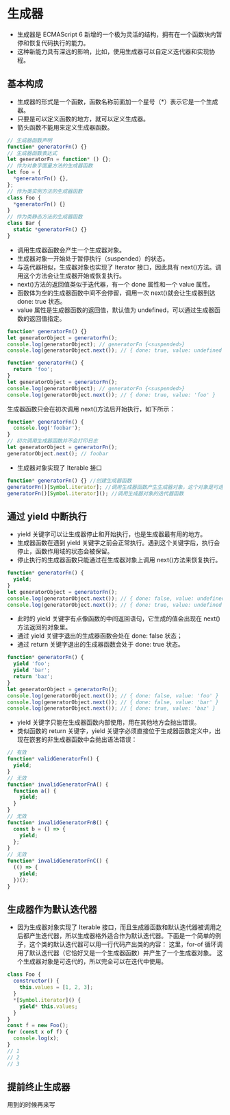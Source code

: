 # 生成器

- 生成器是 ECMAScript 6 新增的一个极为灵活的结构，拥有在一个函数块内暂停和恢复代码执行的能力。
- 这种新能力具有深远的影响，比如，使用生成器可以自定义迭代器和实现协程。

## 基本构成

- 生成器的形式是一个函数，函数名称前面加一个星号（\*）表示它是一个生成器。
- 只要是可以定义函数的地方，就可以定义生成器。
- 箭头函数不能用来定义生成器函数。

```javascript
// 生成器函数声明
function* generatorFn() {}
// 生成器函数表达式
let generatorFn = function* () {};
// 作为对象字面量方法的生成器函数
let foo = {
  *generatorFn() {},
};
// 作为类实例方法的生成器函数
class Foo {
  *generatorFn() {}
}
// 作为类静态方法的生成器函数
class Bar {
  static *generatorFn() {}
}
```

- 调用生成器函数会产生一个生成器对象。
- 生成器对象一开始处于暂停执行（suspended）的状态。
- 与迭代器相似，生成器对象也实现了 Iterator 接口，因此具有 next()方法。调用这个方法会让生成器开始或恢复执行。
- next()方法的返回值类似于迭代器，有一个 done 属性和一个 value 属性。
- 函数体为空的生成器函数中间不会停留，调用一次 next()就会让生成器到达 done: true 状态。
- value 属性是生成器函数的返回值，默认值为 undefined，可以通过生成器函数的返回值指定。

```javascript
function* generatorFn() {}
let generatorObject = generatorFn();
console.log(generatorObject); // generatorFn {<suspended>}
console.log(generatorObject.next()); // { done: true, value: undefined }
```

```javascript
function* generatorFn() {
  return 'foo';
}
let generatorObject = generatorFn();
console.log(generatorObject); // generatorFn {<suspended>}
console.log(generatorObject.next()); // { done: true, value: 'foo' }
```

生成器函数只会在初次调用 next()方法后开始执行，如下所示：

```javascript
function* generatorFn() {
  console.log('foobar');
}
// 初次调用生成器函数并不会打印日志
let generatorObject = generatorFn();
generatorObject.next(); // foobar
```

- 生成器对象实现了 Iterable 接口

```javascript
function* generatorFn() {} //创建生成器函数
generatorFn()[Symbol.iterator]; //调用生成器函数产生生成器对象，这个对象是可迭代的
generatorFn()[Symbol.iterator](); //调用生成器对象的迭代器函数
```

## 通过 yield 中断执行

- yield 关键字可以让生成器停止和开始执行，也是生成器最有用的地方。
- 生成器函数在遇到 yield 关键字之前会正常执行。遇到这个关键字后，执行会停止，函数作用域的状态会被保留。
- 停止执行的生成器函数只能通过在生成器对象上调用 next()方法来恢复执行。

```javascript
function* generatorFn() {
  yield;
}
let generatorObject = generatorFn();
console.log(generatorObject.next()); // { done: false, value: undefined }
console.log(generatorObject.next()); // { done: true, value: undefined }
```

- 此时的 yield 关键字有点像函数的中间返回语句，它生成的值会出现在 next()方法返回的对象里。
- 通过 yield 关键字退出的生成器函数会处在 done: false 状态；
- 通过 return 关键字退出的生成器函数会处于 done: true 状态。

```javascript
function* generatorFn() {
  yield 'foo';
  yield 'bar';
  return 'baz';
}
let generatorObject = generatorFn();
console.log(generatorObject.next()); // { done: false, value: 'foo' }
console.log(generatorObject.next()); // { done: false, value: 'bar' }
console.log(generatorObject.next()); // { done: true, value: 'baz' }
```

- yield 关键字只能在生成器函数内部使用，用在其他地方会抛出错误。
- 类似函数的 return 关键字，yield 关键字必须直接位于生成器函数定义中，出现在嵌套的非生成器函数中会抛出语法错误：

```javascript
// 有效
function* validGeneratorFn() {
  yield;
}
// 无效
function* invalidGeneratorFnA() {
  function a() {
    yield;
  }
}
// 无效
function* invalidGeneratorFnB() {
  const b = () => {
    yield;
  };
}
// 无效
function* invalidGeneratorFnC() {
  (() => {
    yield;
  })();
}
```

## 生成器作为默认迭代器

- 因为生成器对象实现了 Iterable 接口，而且生成器函数和默认迭代器被调用之后都产生迭代器，所以生成器格外适合作为默认迭代器。下面是一个简单的例子，这个类的默认迭代器可以用一行代码产出类的内容：
  这里，for-of 循环调用了默认迭代器（它恰好又是一个生成器函数）并产生了一个生成器对象。
  这个生成器对象是可迭代的，所以完全可以在迭代中使用。

```javascript
class Foo {
  constructor() {
    this.values = [1, 2, 3];
  }
  *[Symbol.iterator]() {
    yield* this.values;
  }
}
const f = new Foo();
for (const x of f) {
  console.log(x);
}
// 1
// 2
// 3
```

## 提前终止生成器

用到的时候再来写
